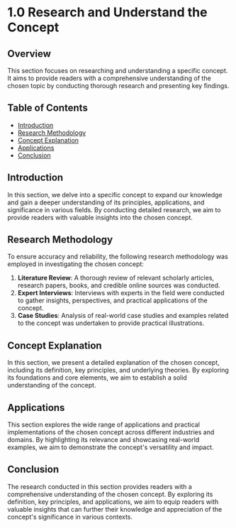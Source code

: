 # 1.0 Research and Understand the Concept

## Overview
This section focuses on researching and understanding a specific concept. It aims to provide readers with a comprehensive understanding of the chosen topic by conducting thorough research and presenting key findings.

## Table of Contents
- [Introduction](#introduction)
- [Research Methodology](#research-methodology)
- [Concept Explanation](#concept-explanation)
- [Applications](#applications)
- [Conclusion](#conclusion)

## Introduction
In this section, we delve into a specific concept to expand our knowledge and gain a deeper understanding of its principles, applications, and significance in various fields. By conducting detailed research, we aim to provide readers with valuable insights into the chosen concept.

## Research Methodology
To ensure accuracy and reliability, the following research methodology was employed in investigating the chosen concept:
1. **Literature Review**: A thorough review of relevant scholarly articles, research papers, books, and credible online sources was conducted.
2. **Expert Interviews**: Interviews with experts in the field were conducted to gather insights, perspectives, and practical applications of the concept.
3. **Case Studies**: Analysis of real-world case studies and examples related to the concept was undertaken to provide practical illustrations.

## Concept Explanation
In this section, we present a detailed explanation of the chosen concept, including its definition, key principles, and underlying theories. By exploring its foundations and core elements, we aim to establish a solid understanding of the concept.

## Applications
This section explores the wide range of applications and practical implementations of the chosen concept across different industries and domains. By highlighting its relevance and showcasing real-world examples, we aim to demonstrate the concept's versatility and impact.

## Conclusion
The research conducted in this section provides readers with a comprehensive understanding of the chosen concept. By exploring its definition, key principles, and applications, we aim to equip readers with valuable insights that can further their knowledge and appreciation of the concept's significance in various contexts.
